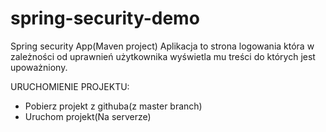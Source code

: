 # spring-security-demo

Spring security App(Maven project)
Aplikacja to strona logowania która w zależności od uprawnień użytkownika wyświetla mu treści do których jest upoważniony.
 
URUCHOMIENIE PROJEKTU:
- Pobierz projekt z githuba(z master branch) 
- Uruchom projekt(Na serverze)
